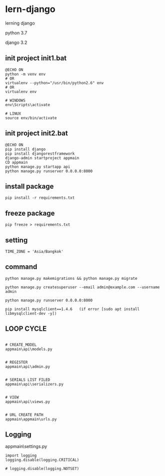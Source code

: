 # lern-django
lerning django

python 3.7

django 3.2

## init project init1.bat

````
@ECHO ON 
python -m venv env
# OR
virtualenv --python="/usr/bin/python2.6" env
# OR
virtualenv env

# WINDOWS
env\Scripts\activate

# LINUX
source env/bin/activate
````

## init project init2.bat

````
@ECHO ON
pip install django
pip install djangorestframework
django-admin startproject appmain
CD appmain
python manage.py startapp api
python manage.py runserver 0.0.0.0:8000

````

## install package
````
pip install -r requirements.txt
````

## freeze package
````
pip freeze > requirements.txt
````

## setting 
````
TIME_ZONE = 'Asia/Bangkok'
````


## command 
````
python manage.py makemigrations && python manage.py migrate

python manage.py createsuperuser --email admin@example.com --username admin

python manage.py runserver 0.0.0.0:8000

pip install mysqlclient==1.4.6   (if error [sudo apt install libmysqlclient-dev -y])
````


## LOOP CYCLE

````

# CREATE_MODEL
appmain\api\models.py


# REGISTER 
appmain\api\admin.py


# SERIALS LIST FILED
appmain\api\serializers.py


# VIEW
appmain\api\views.py


# URL CREATE PATH 
appmain\appmain\urls.py
````


## Logging

appmain\settings.py

````
import logging
logging.disable(logging.CRITICAL)

# logging.disable(logging.NOTSET)
````
